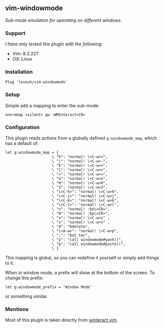 ## vim-windowmode

_Sub-mode emulation for operating on different windows._


### Support

_I have only tested this plugin with the following:_  
- _Vim_: 8.2.227  
- _OS_: Linux

### Installation

```
Plug 'levouh/vim-windowmode'
```

### Setup

Simple add a mapping to enter the sub-mode:

```
nnoremap <silent> gw :WMInteract<CR>
```

### Configuration

This plugin reads actions from a globally defined `g:windowmode_map`, which has a default of:

```
let g:windowmode_map = {
                     \ "h": "normal! \<C-w><",
                     \ "j": "normal! \<C-w>-",
                     \ "k": "normal! \<C-w>+",
                     \ "l": "normal! \<C-w>>",
                     \ "=": "normal! \<C-w>=",
                     \ "o": "normal! \<C-w>o",
                     \ "H": "normal! \<C-w>H",
                     \ "J": "normal! \<C-w>J",
                     \ "\<C-h>": "normal! \<C-w>h",
                     \ "\<C-j>": "normal! \<C-w>j",
                     \ "\<C-k>": "normal! \<C-w>k",
                     \ "\<C-l>": "normal! \<C-w>l",
                     \ "n": "normal! :bn\<CR>",
                     \ "N": "normal! :bp\<CR>",
                     \ "s": "normal! \<C-w>s" ,
                     \ "v": "normal! \<C-w>v" ,
                     \ "d": "bdelete",
                     \ "\<A-w>": "normal! \<C-w>p",
                     \ ";": "bot ter",
                     \ "y": "call windowmode#yank()",
                     \ "p": "call windowmode#paste()",
                     \ }
```

This mapping is global, so you can redefine it yourself or simply add things to it.

When in window mode, a prefix will show at the bottom of the screen. To change this prefix:

```
let g:windowmode_prefix = 'Window Mode'
```

or something similar.

### Mentions

Most of this plugin is taken directly from [winteract.vim](https://github.com/romgrk/winteract.vim).
